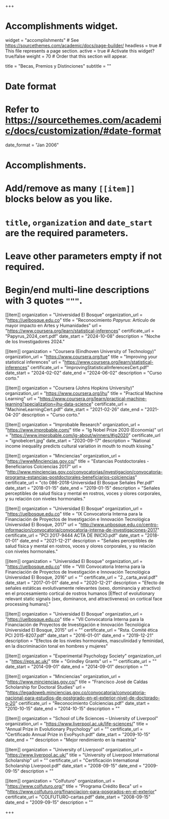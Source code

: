 +++
# Accomplishments widget.
widget = "accomplishments"  # See https://sourcethemes.com/academic/docs/page-builder/
headless = true  # This file represents a page section.
active = true  # Activate this widget? true/false
weight = 70  # Order that this section will appear.

title = "Becas, Premios y Distinciones"
subtitle = ""

# Date format
#   Refer to https://sourcethemes.com/academic/docs/customization/#date-format
date_format = "Jan 2006"

# Accomplishments.
#   Add/remove as many `[[item]]` blocks below as you like.
#   `title`, `organization` and `date_start` are the required parameters.
#   Leave other parameters empty if not required.
#   Begin/end multi-line descriptions with 3 quotes `"""`.

[[item]]
  organization = "Universidad El Bosque"
  organization_url = "https://uelbosque.edu.co"
  title = "Reconocimiento *Papyrus*: Artículo de mayor impacto en Artes y Humanidades"
  url = "https://www.coursera.org/learn/statistical-inferences"
  certificate_url = "Papyrus_2024_cert.pdf"
  date_start = "2024-10-08"
  description = "Noche de los Investigadores 2024."
  
[[item]]
  organization = "Coursera (Eindhoven University of Technology)"
  organization_url = "https://www.coursera.org/tue"
  title = "Improving your statistical inferences"
  url = "https://www.coursera.org/learn/statistical-inferences"
  certificate_url = "ImprovingStatisticalInferencesCert.pdf"
  date_start = "2024-02-02"
  date_end = "2024-06-02"
  description = "Curso corto."
  
[[item]]
  organization = "Coursera (Johns Hopkins University)"
  organization_url = "https://www.coursera.org/jhu"
  title = "Practical Machine Learning"
  url = "https://www.coursera.org/learn/practical-machine-learning?specialization=jhu-data-science"
  certificate_url = "MachineLearningCert.pdf"
  date_start = "2021-02-26"
  date_end = "2021-04-20"
  description = "Curso corto."

[[item]]
  organization = "Improbable Research"
  organization_url = "https://www.improbable.com/"
  title = "Ig Nobel Prize 2020 (Economía)"
  url = "https://www.improbable.com/ig-about/winners/#ig2020"
  certificate_url = "ignobelcert.jpg"
  date_start = "2020-09-17"
  description = "National income inequality predicts cultural variation in mouth to mouth kissing."

[[item]]
  organization = "Minciencias"
  organization_url = "https://wwwMinciencias.gov.co/"
  title = "Estancias Postdoctorales - Beneficiarios Colciencias 2017"
  url = "http://www.minciencias.gov.co/convocatorias/investigacion/convocatoria-programa-estancias-postdoctorales-beneficiarios-colciencias"
  certificate_url = "cto 086-2018-Universidad El Bosque Señales Per.pdf"
  date_start = "2018-01-15"
  date_end = "2019-01-15"
  description = "Señales perceptibles de salud física y mental en rostros, voces y olores corporales, y su relación con niveles hormonales."

[[item]]
  organization = "Universidad El Bosque"
  organization_url = "https://uelbosque.edu.co"
  title = "IX Convocatoria Interna para la Financiación de Proyectos de Investigación e Innovación Tecnológica Universidad El Bosque, 2017"
  url = "http://www.unbosque.edu.co/centro-informacion/convocatoria/convocatoria-interna-de-investigaciones-2017"
  certificate_url = "PCI 2017-9444 ACTA DE INICIO.pdf"
  date_start = "2018-01-01"
  date_end = "2021-12-21"
  description = "Señales perceptibles de salud física y mental en rostros, voces y olores corporales, y su relación con niveles hormonales."
  
[[item]]
  organization = "Universidad El Bosque"
  organization_url = "https://uelbosque.edu.co"
  title = "VIII Convocatoria Interna para la Financiación de Proyectos de Investigación e Innovación Tecnológica Universidad El Bosque, 2016"
  url = ""
  certificate_url = "2._carta_aval.pdf"
  date_start = "2017-01-01"
  date_end = "2020-12-21"
  description = "Efecto de señales estáticas evolutivamente relevantes (sexo, dominancia y atractivo) en el procesamiento cortical de rostros humanos [Effect of evolutionary relevant static signals (sex, dominance, and attractiveness) on cortical face processing humans]."

[[item]]
  organization = "Universidad El Bosque"
  organization_url = "https://uelbosque.edu.co"
  title = "VII Convocatoria Interna para la Financiación de Proyectos de Investigación e Innovación Tecnológica Universidad El Bosque, 2015"
  url = ""
  certificate_url = "Rsta. Comité ética PCI 2015-8207.pdf"
  date_start = "2016-01-01"
  date_end = "2019-12-21"
  description = "Efectos de los niveles hormonales, masculinidad y feminidad, en la discriminación tonal en hombres y mujeres"

[[item]]
  organization = "Experimental Psychology Society"
  organization_url = "https://eps.ac.uk/"
  title = "Grindley Grants"
  url = ""
  certificate_url = ""
  date_start = "2014-09-01"
  date_end = "2014-09-01"
  description = ""

[[item]]
  organization = "Minciencias"
  organization_url = "https://www.minciencias.gov.co/"
  title = "Francisco José de Caldas Scholarship for Doctoral Studies"
  url = "https://legadoweb.minciencias.gov.co/convocatoria/convocatoria-nacional-para-estudios-de-postgrado-en-el-exterior-nivel-de-doctorado-o-20"
  certificate_url = "Reconocimiento Colciencias.pdf"
  date_start = "2010-10-15"
  date_end = "2014-10-15"
  description = ""
  
[[item]]
  organization = "School of Life Sciences – University of Liverpool"
  organization_url = "https://www.liverpool.ac.uk/life-sciences/"
  title = "Annual Prize in Evolutionary Psychology"
  url = ""
  certificate_url = "Certificado Annual Prize in EvoPsych.pdf"
  date_start = "2009-10-15"
  date_end = ""
  description = "Mejor rendimiento en la maestría"  

[[item]]
  organization = "University of Liverpool"
  organization_url = "https://www.liverpool.ac.uk/"
  title = "University of Liverpool International Scholarship"
  url = ""
  certificate_url = "Certificación International Scholarship Liverpool.pdf"
  date_start = "2008-09-15"
  date_end = "2009-09-15"
  description = ""  
  
[[item]]
  organization = "Colfuturo"
  organization_url = "https://www.colfuturo.org/"
  title = "Programa Crédito Beca"
  url = "https://www.colfuturo.org/financiacion-para-posgrados-en-el-exterior"
  certificate_url = "COLFUTURO-cartas.pdf"
  date_start = "2008-09-15"
  date_end = "2009-09-15"
  description = "" 

+++
